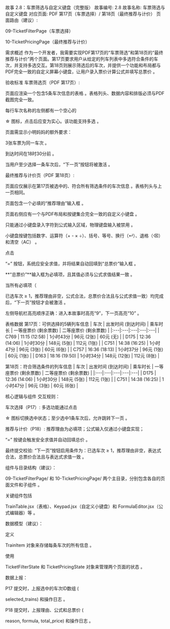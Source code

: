 故事 2.8：车票筛选与自定义键盘（完整版）
故事编号: 2.8
故事名称: 车票筛选与自定义键盘
对应页面: PDF 第17页（车票选择）/ 第18页（最终推荐与计价）
页面路由（建议）:

09-TicketFilterPage（车票选择）

10-TicketPricingPage（最终推荐与计价）

需求概述
作为一个开发者，我需要实现PDF第17页的“车票筛选”和第18页的“最终推荐与计价”两个页面。第17页要求用户从给定的列车列表中多选符合条件的车次，并支持多选交互。第18页则展示筛选后的车次，并提供一个功能和布局都与PDF完全一致的自定义屏幕小键盘，让用户录入票价计算公式并填写总票价 。

验收标准
车票筛选页（PDF 第17页）:

页面应渲染一个包含5条车次信息的表格 。表格列头、数据内容和排版必须与PDF截图完全一致。

每行车次名称的左侧都有一个空心的 

☆ 图标，点击后应变为实心。该功能支持多选 。

页面需显示小明妈妈的额外要求：

3张车票为同一车次 。

到达时间在18时30分前 。

当用户至少选择一条车次后，“下一页”按钮将被激活 。

最终推荐与计价页（PDF 第18页）:

页面应仅展示在第17页被选中的、符合所有筛选条件的车次信息 。表格列头与上一页相同。

页面包含一个必填的“推荐理由”输入框 。

页面右侧应有一个与PDF布局和按键集合完全一致的自定义小键盘 。


只能通过小键盘录入字符到公式输入区域，物理键盘输入被禁用 。

小键盘按键包括数字、运算符（+ - × ÷）、括号、等号、换行（↵）、退格（⌫）和清空（AC） 。

点击 

“=” 按钮，系统应安全求值，并将结果自动回填到“总票价”输入框 。

**“总票价”**输入框为必填项，且其值必须与公式求值结果一致 。

当所有必填项（

已选车次 ≥ 1，推荐理由非空，公式合法，总票价合法且与公式求值一致）均完成后，“下一页”按钮才会被激活 。

左侧导航栏高亮顺序正确：进入本故事时高亮“9”，下一页高亮“10” 。

表格数据
第17页：可供选择的5辆列车信息
| 车次 | 出发时间 (到达时间) | 乘车时长 | 一等座票价 (剩余票数) | 二等座票价 (剩余票数) |
|:---|:---|:---|:---|:---|
| C769 | 11:15 (12:58) | 1小时43分 | 96元 (2张) | 60元 (无) |
| D175 | 12:36 (14:06) | 1小时30分 | 148元 (5张) | 112元 (1张) |
| C751 | 14:38 (16:25) | 1小时47分 | 96元 (3张) | 60元 (6张) |
| C757 | 16:36 (18:13) | 1小时37分 | 96元 (1张) | 60元 (1张) |
| D163 | 18:16 (19:50) | 1小时34分 | 148元 (12张) | 112元 (8张) |

第18页：符合筛选条件的列车信息
| 车次 | 出发时间 (到达时间) | 乘车时长 | 一等座票价 (剩余票数) | 二等座票价 (剩余票数) |
|:---|:---|:---|:---|:---|
| D175 | 12:36 (14:06) | 1小时30分 | 148元 (5张) | 112元 (1张) |
| C751 | 14:38 (16:25) | 1小时47分 | 96元 (3张) | 60元 (6张) |

核心逻辑与组件
交互规则：

车次选择（P17）: 多选功能通过点击 

☆ 图标切换选中状态；至少选中1条车次后，允许跳转下一页 。

推荐与计价（P18）: 推荐理由为必填项；公式输入仅通过小键盘实现；

“=” 按键会触发安全求值并自动回填总价 。

最终提交校验: “下一页”按钮启用条件为：已选车次 ≥ 1，推荐理由非空，表达式合法，总票价合法且与表达式求值一致 。

组件与目录结构（建议）：


09-TicketFilterPage/ 和 10-TicketPricingPage/ 两个主目录，分别包含各自的页面文件和子组件 。

关键组件包括 

TrainTable.jsx（表格）、Keypad.jsx（自定义小键盘）和 FormulaEditor.jsx（公式编辑器）等 。

数据模型（建议）：

定义 

TrainItem 对象来存储每条车次的所有信息 。

使用 

TicketFilterState 和 TicketPricingState 对象来管理两个页面的状态 。

数据上报：

P17 提交时，上报选中的车次ID数组 (

selected_trains) 和操作日志 。

P18 提交时，上报理由、公式和总票价 (

reason, formula, total_price) 和操作日志 。